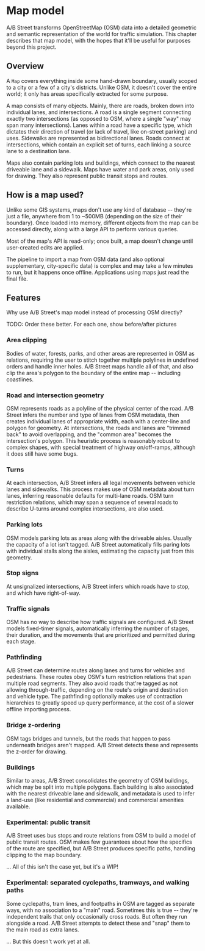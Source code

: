 # Map model

A/B Street transforms OpenStreetMap (OSM) data into a detailed geometric and
semantic representation of the world for traffic simulation. This chapter
describes that map model, with the hopes that it'll be useful for purposes
beyond this project.

## Overview

A `Map` covers everything inside some hand-drawn boundary, usually scoped to a
city or a few of a city's districts. Unlike OSM, it doesn't cover the entire
world; it only has areas specifically extracted for some purpose.

A map consists of many objects. Mainly, there are roads, broken down into
individual lanes, and intersections. A road is a single segment connecting
exactly two intersections (as opposed to OSM, where a single "way" may span many
intersections). Lanes within a road have a specific type, which dictates their
direction of travel (or lack of travel, like on-street parking) and uses.
Sidewalks are represented as bidirectional lanes. Roads connect at
intersections, which contain an explicit set of turns, each linking a source
lane to a destination lane.

Maps also contain parking lots and buildings, which connect to the nearest
driveable lane and a sidewalk. Maps have water and park areas, only used for
drawing. They also represent public transit stops and routes.

## How is a map used?

Unlike some GIS systems, maps don't use any kind of database -- they're just a
file, anywhere from 1 to ~500MB (depending on the size of their boundary). Once
loaded into memory, different objects from the map can be accessed directly,
along with a large API to perform various queries.

Most of the map's API is read-only; once built, a map doesn't change until
user-created edits are applied.

The pipeline to import a map from OSM data (and also optional supplementary,
city-specific data) is complex and may take a few minutes to run, but it happens
once offline. Applications using maps just read the final file.

## Features

Why use A/B Street's map model instead of processing OSM directly?

TODO: Order these better. For each one, show before/after pictures

### Area clipping

Bodies of water, forests, parks, and other areas are represented in OSM as
relations, requiring the user to stitch together multiple polylines in undefined
orders and handle inner holes. A/B Street maps handle all of that, and also clip
the area's polygon to the boundary of the entire map -- including coastlines.

### Road and intersection geometry

OSM represents roads as a polyline of the physical center of the road. A/B
Street infers the number and type of lanes from OSM metadata, then creates
individual lanes of appropriate width, each with a center-line and polygon for
geometry. At intersections, the roads and lanes are "trimmed back" to avoid
overlapping, and the "common area" becomes the intersection's polygon. This
heuristic process is reasonably robust to complex shapes, with special treatment
of highway on/off-ramps, although it does still have some bugs.

### Turns

At each intersection, A/B Street infers all legal movements between vehicle
lanes and sidewalks. This process makes use of OSM metadata about turn lanes,
inferring reasonable defaults for multi-lane roads. OSM turn restriction
relations, which may span a sequence of several roads to describe U-turns around
complex intersections, are also used.

### Parking lots

OSM models parking lots as areas along with the driveable aisles. Usually the
capacity of a lot isn't tagged. A/B Street automatically fills paring lots with
individual stalls along the aisles, estimating the capacity just from this
geometry.

### Stop signs

At unsignalized intersections, A/B Street infers which roads have to stop, and
which have right-of-way.

### Traffic signals

OSM has no way to describe how traffic signals are configured. A/B Street models
fixed-timer signals, automatically inferring the number of stages, their
duration, and the movements that are prioritized and permitted during each
stage.

### Pathfinding

A/B Street can determine routes along lanes and turns for vehicles and
pedestrians. These routes obey OSM's turn restriction relations that span
multiple road segments. They also avoid roads that're tagged as not allowing
through-traffic, depending on the route's origin and destination and vehicle
type. The pathfinding optionally makes use of contraction hierarchies to greatly
speed up query performance, at the cost of a slower offline importing process.

### Bridge z-ordering

OSM tags bridges and tunnels, but the roads that happen to pass underneath
bridges aren't mapped. A/B Street detects these and represents the z-order for
drawing.

### Buildings

Similar to areas, A/B Street consolidates the geometry of OSM buildings, which
may be split into multiple polygons. Each building is also associated with the
nearest driveable lane and sidewalk, and metadata is used to infer a land-use
(like residential and commercial) and commercial amenities available.

### Experimental: public transit

A/B Street uses bus stops and route relations from OSM to build a model of
public transit routes. OSM makes few guarantees about how the specifics of the
route are specified, but A/B Street produces specific paths, handling clipping
to the map boundary.

... All of this isn't the case yet, but it's a WIP!

### Experimental: separated cyclepaths, tramways, and walking paths

Some cyclepaths, tram lines, and footpaths in OSM are tagged as separate ways,
with no association to a "main" road. Sometimes this is true -- they're
independent trails that only occasionally cross roads. But often they run
alongside a road. A/B Street attempts to detect these and "snap" them to the
main road as extra lanes.

... But this doesn't work yet at all.
